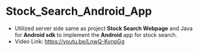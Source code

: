 # Stock_Search_Android_App
- Utilized server side same as project **Stock Search Webpage** and Java for **Android sdk** to implement the **Android** app for stock search.
- Video Link: https://youtu.be/LnwQ-KvnpGg
